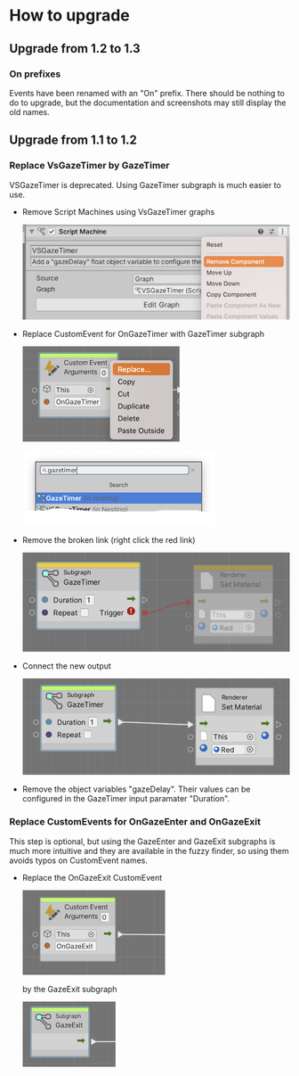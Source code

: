 # How to upgrade

## Upgrade from 1.2 to 1.3

### On prefixes

Events have been renamed with an "On" prefix. There should be nothing to do to upgrade, but the documentation and screenshots may still display the old names.

## Upgrade from 1.1 to 1.2

### Replace VsGazeTimer by GazeTimer

VSGazeTimer is deprecated. Using GazeTimer subgraph is much easier to use.

* Remove Script Machines using VsGazeTimer graphs

  ![Remove VSGazeTimer](Screenshots/RemoveVSGazeTimer.png)

* Replace CustomEvent for OnGazeTimer with GazeTimer subgraph

  ![Replace OnGazeTimer](Screenshots/OnGazeTimerReplace.png)

  ![by GazeTimer](Screenshots/OnGazeTimerReplaceByGazeTimer.png)

* Remove the broken link (right click the red link)

  ![Remove broken link](Screenshots/OnGazeTimerReplaceRemoveBroken.png)

* Connect the new output

  ![Connect the new output](Screenshots/OnGazeTimerReplaceConnectOutput.png)

* Remove the object variables "gazeDelay". Their values can be configured in the GazeTimer input paramater "Duration".

### Replace CustomEvents for OnGazeEnter and OnGazeExit

This step is optional, but using the GazeEnter and GazeExit subgraphs is much more intuitive and they are available in the fuzzy finder, so using them avoids typos on CustomEvent names.

* Replace the OnGazeExit CustomEvent

  ![OnGazeExit](Screenshots/OnGazeExit.png)

  by the GazeExit subgraph

  ![GazeExit](Screenshots/GazeExit.png)
